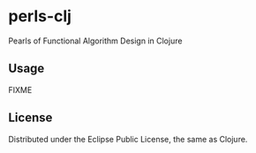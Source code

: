 # perls-clj

Pearls of Functional Algorithm Design in Clojure

## Usage

FIXME

## License

Distributed under the Eclipse Public License, the same as Clojure.

